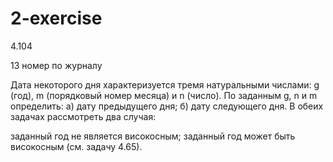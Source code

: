 # 2-exercise
4.104

13 номер по журналу

Дата некоторого дня характеризуется тремя натуральными числами: g (год), m (порядковый номер месяца) и n (число). По заданным g, n и m определить: а) дату предыдущего дня; б) дату следующего дня. В обеих задачах рассмотреть два случая:

заданный год не является високосным; 
заданный год может быть високосным (см. задачу 4.65).
